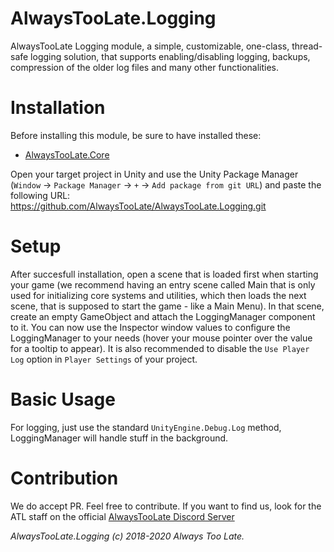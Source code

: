 # AlwaysTooLate.Logging

AlwaysTooLate Logging module, a simple, customizable, one-class, thread-safe logging solution, that supports enabling/disabling logging, backups, compression of the older log files and many other functionalities.

# Installation

Before installing this module, be sure to have installed these:

- [AlwaysTooLate.Core](https://github.com/AlwaysTooLate/AlwaysTooLate.Core)

Open your target project in Unity and use the Unity Package Manager (`Window` -> `Package Manager` -> `+` -> `Add package from git URL`) and paste the following URL:
https://github.com/AlwaysTooLate/AlwaysTooLate.Logging.git

# Setup

After succesfull installation, open a scene that is loaded first when starting your game (we recommend having an entry scene called Main that is only used for initializing core systems and utilities, which then loads the next scene, that is supposed to start the game - like a Main Menu). In that scene, create an empty GameObject and attach the LoggingManager component to it. You can now use the Inspector window values to configure the LoggingManager to your needs (hover your mouse pointer over the value for a tooltip to appear). It is also recommended to disable the `Use Player Log` option in `Player Settings` of your project.

# Basic Usage

For logging, just use the standard `UnityEngine.Debug.Log` method, LoggingManager will handle stuff in the background.

# Contribution

We do accept PR. Feel free to contribute. If you want to find us, look for the ATL staff on the official [AlwaysTooLate Discord Server](https://discord.alwaystoolate.com/)

*AlwaysTooLate.Logging (c) 2018-2020 Always Too Late.*
